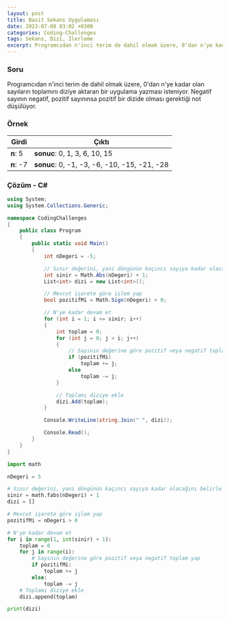 ```yaml
---
layout: post
title: Basit Sekans Uygulaması
date: 2023-07-08 03:02 +0300
categories: Coding-Challenges
tags: Sekans, Dizi, İlerleme
excerpt: Programcıdan n'inci terim de dahil olmak üzere, 0'dan n'ye kadar olan sayıların toplamını diziye aktaran bir uygulama yazması isteniyor. Negatif sayının negatif, pozitif sayınınsa pozitif bir dizide olması gerektiği not düşülüyor...
---
```


### Soru

Programcıdan n'inci terim de dahil olmak üzere, 0'dan n'ye kadar olan sayıların toplamını diziye aktaran bir uygulama yazması isteniyor. Negatif sayının negatif, pozitif sayınınsa pozitif bir dizide olması gerektiği not düşülüyor.

### Örnek

| Girdi     | Çıktı                                        |
| --------- | -------------------------------------------- |
| **n**: 5  | **sonuc**: 0, 1, 3, 6, 10, 15                |
| **n**: -7 | **sonuc**: 0, -1, -3, -6, -10, -15, -21, -28 |

### Çözüm - C#

```csharp
using System;
using System.Collections.Generic;

namespace CodingChallenges
{
    public class Program
    {
        public static void Main()
        {
            int nDegeri = -5;

            // Sınır değerini, yani döngünün kaçıncı sayıya kadar olacağını belirle
            int sinir = Math.Abs(nDegeri) + 1;
            List<int> dizi = new List<int>();

            // Mevcut işarete göre işlem yap
            bool pozitifMi = Math.Sign(nDegeri) > 0;

            // N'ye kadar devam et
            for (int i = 1; i <= sinir; i++)
            {
                int toplam = 0;
                for (int j = 0; j < i; j++)
                {
                    // Sayının değerine göre pozitif veya negatif toplam yap
                    if (pozitifMi)
                        toplam += j;
                    else
                        toplam -= j;
                }

                // Toplamı diziye ekle
                dizi.Add(toplam);
            }

            Console.WriteLine(string.Join(" ", dizi));

            Console.Read();
        }
    }
}
```

```python
import math

nDegeri = 5

# Sınır değerini, yani döngünün kaçıncı sayıya kadar olacağını belirle
sinir = math.fabs(nDegeri) + 1
dizi = []

# Mevcut işarete göre işlem yap
pozitifMi = nDegeri > 0

# N'ye kadar devam et
for i in range(1, int(sinir) + 1):
    toplam = 0
    for j in range(i):
        # Sayının değerine göre pozitif veya negatif toplam yap
        if pozitifMi:
            toplam += j
        else:
            toplam -= j
    # Toplamı diziye ekle
    dizi.append(toplam)

print(dizi)
```
